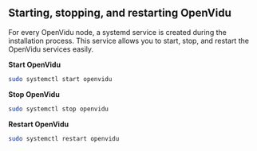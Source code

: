## Starting, stopping, and restarting OpenVidu

For every OpenVidu node, a systemd service is created during the installation process. This service allows you to start, stop, and restart the OpenVidu services easily.

**Start OpenVidu**

```bash
sudo systemctl start openvidu
```

**Stop OpenVidu**

```bash
sudo systemctl stop openvidu
```

**Restart OpenVidu**

```bash
sudo systemctl restart openvidu
```
